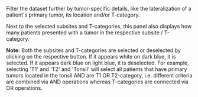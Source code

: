 Filter the dataset further by tumor-specific details, like the lateralization of
a patient's primary tumor, its location and/or T-category.

Next to the selected subsites and T-categories, this panel also displays how many
patients presented with a tumor in the respective subsite / T-category.

<p class="notification is-info is-light">
    <strong>Note:</strong> Both the subsites and T-categories are selected or deselected by clicking on
    the respective button. If it appears <span class="tag is-primary p-1">white on dark blue</span>,
    it is selected. If it appears <span class="tag is-primary is-light p-1">dark blue on light blue</span>,
    it is deselected. For example, selecting 'T1' and 'T2' and 'Tonsil' will select
    all patients that have primary tumors located in the tonsil AND are T1 OR T2-category,
    i.e. different criteria are combined via AND operations whereas T-categories
    are connected via OR operations.
</p>
